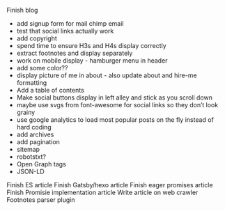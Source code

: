 Finish blog

- add signup form for mail chimp email
- test that social links actually work
- add copyright
- spend time to ensure H3s and H4s display correctly
- extract footnotes and display separately
- work on mobile display - hamburger menu in header
- add some color??
- display picture of me in about - also update about and hire-me formatting
- Add a table of contents
- Make social buttons display in left alley and stick as you scroll down
- maybe use svgs from font-awesome for social links so they don’t look grainy
- use google analytics to load most popular posts on the fly instead of hard coding
- add archives
- add pagination
- sitemap
- robotstxt?
- Open Graph tags
- JSON-LD

Finish ES article
Finish Gatsby/hexo article
Finish eager promises article
Finish Promisie implementation article
Write article on web crawler
Footnotes parser plugin
